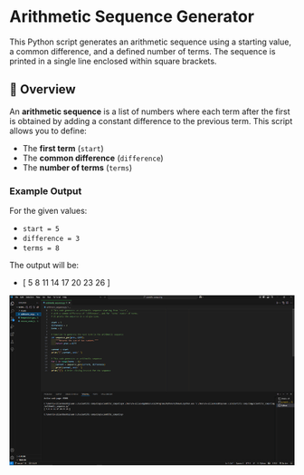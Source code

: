 # Arithmetic Sequence Generator

This Python script generates an arithmetic sequence using a starting value, a common difference, and a defined number of terms. The sequence is printed in a single line enclosed within square brackets.

## 📌 Overview

An **arithmetic sequence** is a list of numbers where each term after the first is obtained by adding a constant difference to the previous term. This script allows you to define:

- The **first term** (`start`)
- The **common difference** (`difference`)
- The **number of terms** (`terms`)

### Example Output

For the given values:
- `start = 5`
- `difference = 3`
- `terms = 8`

The output will be:

- [ 5 8 11 14 17 20 23 26 ]

<p align="center">
  <img src="https://raw.githubusercontent.com/G-alileo/Scientific_Computing/main/Assets/Arithmetic_Sequence.png" alt="Backend Binary Rain" width="100%" height="300" />
</p>